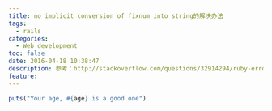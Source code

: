 ```yaml
---
title: no implicit conversion of fixnum into string的解决办法
tags:
  - rails
categories:
  - Web development
toc: false
date: 2016-04-18 10:38:47
description: 参考：http://stackoverflow.com/questions/32914294/ruby-error-no-implicit-conversion-of-fixnum-into-string
feature:
---
```


``` ruby
puts("Your age, #{age} is a good one")
```